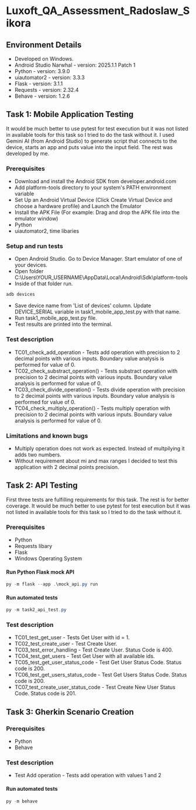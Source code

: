 # Luxoft_QA_Assessment_Radoslaw_Sikora
## Environment Details
- Developed on Windows.
- Android Studio Narwhal - version: 2025.1.1 Patch 1
- Python - version: 3.9.0
- uiautomator2 - version: 3.3.3
- Flask - version: 3.1.1
- Requests - version: 2.32.4
- Behave - version: 1.2.6

## Task 1: Mobile Application Testing
It would be much better to use pytest for test execution but it was not listed in available tools for this task so I tried to do the task without it.
I used Gemini AI (from Android Studio) to generate script that connects to the device, starts an app and puts value into the input field. The rest was developed by me.

### Prerequisites
- Download and install the Android SDK from developer.android.com
- Add platform-tools directory to your system's PATH environment variable
- Set Up an Android Virtual Device (Click Create Virtual Device and choose a hardware profile) and Launch the Emulator
- Install the APK File (For example: Drag and drop the APK file into the emulator window)
- Python
- uiautomator2, time libaries

### Setup and run tests
- Open Android Studio. Go to Device Manager. Start emulator of one of your devices.
- Open folder C:\Users\YOUR_USERNAME\AppData\Local\Android\Sdk\platform-tools
- Inside of that folder run.
```powershell
adb devices
```
- Save device name from 'List of devices' column. Update DEVICE_SERIAL variable in task1_mobile_app_test.py with that name.
- Run task1_mobile_app_test.py file.
- Test results are printed into the terminal.

### Test description
- TC01_check_add_operation - Tests add operation with precision to 2 decimal points with various inputs. Boundary value analysis is performed for value of 0.
- TC02_check_substract_operation() - Tests substract operation with precision to 2 decimal points with various inputs. Boundary value analysis is performed for value of 0.
- TC03_check_divide_operation() - Tests divide operation with precision to 2 decimal points with various inputs. Boundary value analysis is performed for value of 0.
- TC04_check_multiply_operation() - Tests multiply operation with precision to 2 decimal points with various inputs. Boundary value analysis is performed for value of 0.

### Limitations and known bugs
- Multiply operation does not work as expected. Instead of multpilying it adds two numbers.
- Without requirement about mi and max ranges I decided to test this application with 2 decimal points precision.

## Task 2: API Testing
First three tests are fulfilling requirements for this task. The rest is for better coverage.
It would be much better to use pytest for test execution but it was not listed in available tools for this task so I tried to do the task without it.

### Prerequisites
- Python
- Requests libary
- Flask
- Windows Operating System

#### Run Python Flask mock API
```powershell
py -m flask --app .\mock_api.py run
```

#### Run automated tests
```powershell
py -m task2_api_test.py
```

### Test description
- TC01_test_get_user - Tests Get User with id = 1.
- TC02_test_create_user - Test Create User.
- TC03_test_error_handling - Test Create User. Status Code is 400.
- TC04_test_get_users - Test Get User with all available ids.
- TC05_test_get_user_status_code - Test Get User Status Code. Status code is 200.
- TC06_test_get_users_status_code - Test Get Users Status Code. Status code is 200.
- TC07_test_create_user_status_code - Test Create New User Status Code. Status code is 201.

## Task 3: Gherkin Scenario Creation

### Prerequisites
- Python
- Behave 

### Test description
- Test Add operation - Tests add operation with values 1 and 2

#### Run automated tests
```powershell
py -m behave
```